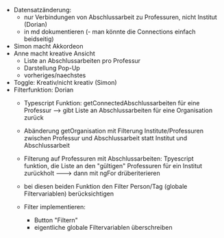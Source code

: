 - Datensatzänderung:
  - nur Verbindungen von Abschlussarbeit zu Professuren, nicht Institut (Dorian)
  - in md dokumentieren 
(- man könnte die Connections einfach beidseitig)
- Simon macht Akkordeon
- Anne macht kreative Ansicht
  - Liste an Abschlussarbeiten pro Professur
  - Darstellung Pop-Up
  - vorheriges/naechstes
- Toggle: Kreativ/nicht kreativ (Simon)
- Filterfunktion: Dorian
  - Typescript Funktion: getConnectedAbschlussarbeiten für eine Professur --> gibt Liste an Abschlussarbeiten für eine Organisation zurück
  - Abänderung getOrganisation mit Filterung Institute/Professuren zwischen Professur und Abschlussarbeit statt Institut und Abschlussarbeit
  - Filterung auf Professuren mit Abschlussarbeiten: Tpyescript funktion, die Liste an den "gültigen" Professuren für ein Institut zurückholt ---> dann mit ngFor drüberiterieren
  
  - bei diesen beiden Funktion den Filter Person/Tag (globale Filtervariablen) berücksichtigen
  - Filter implementieren:
    - Button "Filtern"
    - eigentliche globale Filtervariablen überschreiben
